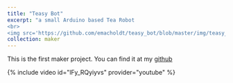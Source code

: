 ```yaml
---
title: "Teasy Bot"
excerpt: "a small Arduino based Tea Robot
<br>
<img src='https://github.com/emacholdt/teasy_bot/blob/master/img/teasy_v0.0.6_small.gif?raw=true' width='500px'>"
collection: maker
---
```


This is the first maker project. You can find it at my [github](https://github.com/emacholdt/teasy_bot)

{% include video id="lFy_RQyiyvs" provider="youtube" %}

